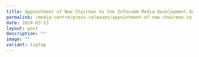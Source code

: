 ```yaml
---
title: Appointment of New Chairman to the Infocomm Media Development Authority Board
permalink: /media-centre/press-releases/appointment-of-new-chairman-to-imda/
date: 2024-03-13
layout: post
description: ""
image: ""
variant: tiptap
---
```

